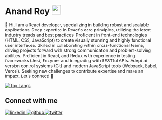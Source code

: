 
# [Anand Roy](https://teshank.dev) <img src="https://raw.githubusercontent.com/MartinHeinz/MartinHeinz/master/wave.gif" width="30px">

👋 Hi, I am a React developer, specializing in building robust and scalable applications. Deep expertise in React's core principles, utilizing the latest industry trends and best practices. Proficient in front-end technologies (HTML, CSS, JavaScript) to create visually stunning and highly functional user interfaces. Skilled in collaborating within cross-functional teams, driving projects forward with strong communication and problem-solving abilities. Proficient in React, and Redux with experience in testing frameworks (Jest, Enzyme) and integrating with RESTful APIs. Adept at version control systems (Git) and modern JavaScript tools (Webpack, Babel, Vercel). Seeking new challenges to contribute expertise and make an impact. Let's connect! 🤝


[![Top Langs](https://github-readme-stats.vercel.app/api/top-langs/?username=AnandRoy01&layout=compact)](https://github.com/AnandRoy01/github-readme-stats)


## Connect with me  
<div align="left">
 <a href="https://www.linkedin.com/in/anand-roy-b2535a163/" target="_blank">
<img src=https://img.shields.io/badge/linkedin-%231E77B5.svg?&style=for-the-badge&logo=linkedin&logoColor=white alt=linkedin style="margin-bottom: 5px;" />
</a>
<a href="https://github.com/AnandRoy01" target="_blank">
<img src=https://img.shields.io/badge/github-%2324292e.svg?&style=for-the-badge&logo=github&logoColor=white alt=github style="margin-bottom: 5px;" />
</a>
<a href="https://twitter.com/anandroyyo" target="_blank">
<img src=https://img.shields.io/badge/twitter-%2300acee.svg?&style=for-the-badge&logo=twitter&logoColor=white alt=twitter style="margin-bottom: 5px;" />
</a>
</div
